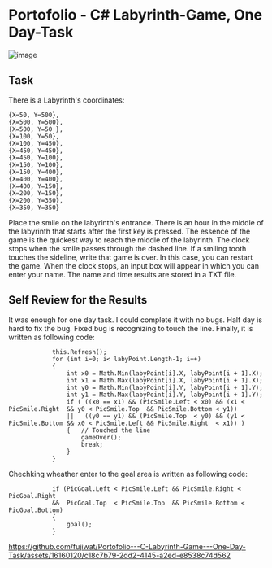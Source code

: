 # Portofolio - C# Labyrinth-Game, One Day-Task
![image](https://github.com/fujiwat/Portofolio---C-Labyrinth-Game---One-Day-Task/assets/16160120/1fc2479f-2c61-4efd-aa7e-691eea542704)

## Task
There is a Labyrinth's coordinates:
```{X=50,Y=50 },
{X=50, Y=500},
{X=500, Y=500},
{X=500, Y=50 },
{X=100, Y=50},
{X=100, Y=450},
{X=450, Y=450},
{X=450, Y=100},
{X=150, Y=100},
{X=150, Y=400},
{X=400, Y=400},
{X=400, Y=150},
{X=200, Y=150},
{X=200, Y=350},
{X=350, Y=350}
```

Place the smile on the labyrinth's entrance. There is an hour in the middle of the labyrinth that starts
after the first key is pressed.
The essence of the game is the quickest way to reach the middle of the labyrinth. The clock stops
when the smile passes through the dashed line.
If a smiling tooth touches the sideline, write that game is over. In this case, you can restart the game.
When the clock stops, an input box will appear in which you can enter your name. The name and
time results are stored in a TXT file.


## Self Review for the Results
It was enough for one day task.  I could complete it with no bugs.  Half day is hard to fix the bug.
Fixed bug is recognizing to touch the line.  Finally, it is written as following code:
```
            this.Refresh();
            for (int i=0; i< labyPoint.Length-1; i++)
            {
                int x0 = Math.Min(labyPoint[i].X, labyPoint[i + 1].X);
                int x1 = Math.Max(labyPoint[i].X, labyPoint[i + 1].X);
                int y0 = Math.Min(labyPoint[i].Y, labyPoint[i + 1].Y);
                int y1 = Math.Max(labyPoint[i].Y, labyPoint[i + 1].Y);
                if ( ((x0 == x1) && (PicSmile.Left < x0) && (x1 < PicSmile.Right  && y0 < PicSmile.Top  && PicSmile.Bottom < y1)) 
                ||   ((y0 == y1) && (PicSmile.Top  < y0) && (y1 < PicSmile.Bottom && x0 < PicSmile.Left && PicSmile.Right  < x1)) )
                {   // Touched the line
                    gameOver();
                    break;
                }
            }
```
Chechking wheather enter to the goal area is written as following code:
```
            if (PicGoal.Left < PicSmile.Left && PicSmile.Right < PicGoal.Right
            &&  PicGoal.Top  < PicSmile.Top  && PicSmile.Bottom < PicGoal.Bottom)
            {
                goal();
            }
```

https://github.com/fujiwat/Portofolio---C-Labyrinth-Game---One-Day-Task/assets/16160120/c18c7b79-2dd2-4145-a2ed-e8538c74d562
